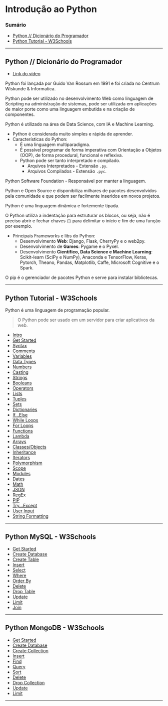 # Introdução ao Python

### Sumário

- [Python // Dicionário do Programador](#python--dicionário-do-programador)
- [Python Tutorial - W3Schools](#python-tutorial---w3schools)

---

## Python // Dicionário do Programador

- [Link do vídeo](https://www.youtube.com/watch?v=uOgDa1rlqjE&ab_channel=C%C3%B3digoFonteTV)

Python foi lançada por Guido Van Rossum em 1991 e foi criada no Centrum Wiskunde & Informatica.

Python pode ser utilizado no desenvolvimento Web como linguagem de Scripting na administração de sistemas, pode ser utilizada em aplicações de maior porte como uma linguagem embutida e na criação de componentes.

Python é utilizado na área de Data Science, com IA e Machine Learning.

- Python é considerada muito simples e rápida de aprender.
- Características do Python:
    - É uma linguagem multiparadigma.
    - É possível programar de forma imperativa com Orientação a Objetos (OOP), de forma procedural, funcional e reflexiva.
    - Python pode ser tanto interpretado e compilado.
        - Arquivos Interpretados - Extensão ``.py``.
        - Arquivos Compilados - Extensão ``.pyc``.

Python Software Foundation - Responsável por manter a linguagem.

Python e Open Source e disponibiliza milhares de pacotes desenvolvidos pela comunidade e que podem ser facilmente inseridos em novos projetos.

Python é uma linguagem dinâmica e fortemente tipada.

O Python utiliza a indentação para estruturar os blocos, ou seja, não é preciso abrir e fechar chaves ``{}`` para delimitar o início e fim de uma função por exemplo.

- Principais Frameworks e libs do Python:
    - Desenvolvimento **Web**: Django, Flask, CherryPy e o web2py.
    - Desenvolvimento de **Games**: Pygame e o Pyxel.
    - Desenvolvimento **Científico, Data Science e Machine Learning**: Scikit-learn (SciPy e NumPy), Anaconda e TensorFlow, Keras, Pytorch, Theano, Pandas, Matplotlib, Caffe, Microsoft Cognitive e o Spark.

O pip é o gerenciador de pacotes Python e serve para instalar bibliotecas.

---

## Python Tutorial - W3Schools

Python é uma linguagem de programação popular.

> O Python pode ser usado em um servidor para criar aplicativos da web.

- [Intro](/W3Schools/INTRO.md)
- [Get Started](/W3Schools/GET_STARTED.md)
- [Syntax](/W3Schools/SYNTAX.md)
- [Comments](/W3Schools/COMMENTS.md)
- [Variables](/W3Schools/VARIABLES.md)
- [Data Types](/W3Schools/DATA_TYPES.md)
- [Numbers](/W3Schools/NUMBERS.md)
- [Casting](/W3Schools/CASTING.md)
- [Strings](/W3Schools/STRINGS.md)
- [Booleans](/W3Schools/BOOLEANS.md)
- [Operators](/W3Schools/OPERATORS.md)
- [Lists](/W3Schools/LISTS.md)
- [Tuples](/W3Schools/TUPLES.md)
- [Sets](/W3Schools/SETS.md)
- [Dictionaries](/W3Schools/DICTIONARIES.md)
- [If...Else](/W3Schools/IF_ELSE.md)
- [While Loops](/W3Schools/WHILE_LOOPS.md)
- [For Loops](/W3Schools/FOR_LOOPS.md)
- [Functions](/W3Schools/FUNCTIONS.md)
- [Lambda](/W3Schools/LAMBDA.md)
- [Arrays](/W3Schools/ARRAYS.md)
- [Classes/Objects](/W3Schools/CLASSES_OBJECTS.md)
- [Inheritance](/W3Schools/INHERITANCE.md)
- [Iterators](/W3Schools/ITERATORS.md)
- [Polymorphism](/W3Schools/POLYMORPHISM.md)
- [Scope](/W3Schools/SCOPE.md)
- [Modules](/W3Schools/MODULES.md)
- [Dates](/W3Schools/DATES.md)
- [Math](/W3Schools/MATH.md)
- [JSON](/W3Schools/JSON.md)
- [RegEx](/W3Schools/REGEX.md)
- [PIP](/W3Schools/PIP.md)
- [Try...Except](/W3Schools/TRY_EXCEPT.md)
- [User Input](/W3Schools/USER_INPUT.md)
- [String Formatting](/W3Schools/STRING_FORMATTING.md)

---

## Python MySQL - W3Schools

- [Get Started](/W3Schools-MySQL/GET_STARTED.md)
- [Create Database](/W3Schools-MySQL/CREATE_DATABASE.md)
- [Create Table](/W3Schools-MySQL/CREATE_TABLE.md)
- [Insert](/W3Schools-MySQL/INSERT.md)
- [Select](/W3Schools-MySQL/SELECT.md)
- [Where](/W3Schools-MySQL/WHERE.md)
- [Order By](/W3Schools-MySQL/ORDER_BY.md)
- [Delete](/W3Schools-MySQL/DELETE.md)
- [Drop Table](/W3Schools-MySQL/DROP_TABLE.md)
- [Update](/W3Schools-MySQL/UPDATE.md)
- [Limit](/W3Schools-MySQL/LIMIT.md)
- [Join](/W3Schools-MySQL/JOIN.md)

---

## Python MongoDB - W3Schools

- [Get Started]()
- [Create Database]()
- [Create Collection]()
- [Insert]()
- [Find]()
- [Query]()
- [Sort]()
- [Delete]()
- [Drop Collection]()
- [Update]()
- [Limit]()

---